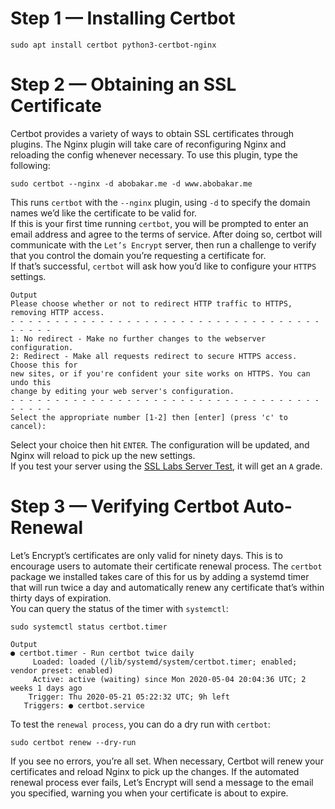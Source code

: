 # Step 1 — Installing Certbot
```
sudo apt install certbot python3-certbot-nginx
```
# Step 2 — Obtaining an SSL Certificate
Certbot provides a variety of ways to obtain SSL certificates through plugins. The Nginx plugin will take care of reconfiguring Nginx and reloading the config whenever necessary. To use this plugin, type the following:
```
sudo certbot --nginx -d abobakar.me -d www.abobakar.me
```
This runs `certbot` with the `--nginx` plugin, using `-d` to specify the domain names we’d like the certificate to be valid for.\
If this is your first time running `certbot`, you will be prompted to enter an email address and agree to the terms of service. After doing so, certbot will communicate with the `Let’s Encrypt` server, then run a challenge to verify that you control the domain you’re requesting a certificate for.\
If that’s successful, `certbot` will ask how you’d like to configure your `HTTPS` settings.
```
Output
Please choose whether or not to redirect HTTP traffic to HTTPS, removing HTTP access.
- - - - - - - - - - - - - - - - - - - - - - - - - - - - - - - - - - - - - - - -
1: No redirect - Make no further changes to the webserver configuration.
2: Redirect - Make all requests redirect to secure HTTPS access. Choose this for
new sites, or if you're confident your site works on HTTPS. You can undo this
change by editing your web server's configuration.
- - - - - - - - - - - - - - - - - - - - - - - - - - - - - - - - - - - - - - - -
Select the appropriate number [1-2] then [enter] (press 'c' to cancel):
```
Select your choice then hit `ENTER`. The configuration will be updated, and Nginx will reload to pick up the new settings.\
If you test your server using the <a href="https://www.ssllabs.com/ssltest/" tra>SSL Labs Server Test</a>, it will get an `A` grade.

# Step 3 — Verifying Certbot Auto-Renewal
Let’s Encrypt’s certificates are only valid for ninety days. This is to encourage users to automate their certificate renewal process. The `certbot` package we installed takes care of this for us by adding a systemd timer that will run twice a day and automatically renew any certificate that’s within thirty days of expiration.\
You can query the status of the timer with `systemctl`:
```
sudo systemctl status certbot.timer
```
```
Output
● certbot.timer - Run certbot twice daily
     Loaded: loaded (/lib/systemd/system/certbot.timer; enabled; vendor preset: enabled)
     Active: active (waiting) since Mon 2020-05-04 20:04:36 UTC; 2 weeks 1 days ago
    Trigger: Thu 2020-05-21 05:22:32 UTC; 9h left
   Triggers: ● certbot.service
   ```
   To test the `renewal process`, you can do a dry run with `certbot`:
   ```
   sudo certbot renew --dry-run
   ```
   If you see no errors, you’re all set. When necessary, Certbot will renew your certificates and reload Nginx to pick up the changes. If the automated renewal process ever fails, Let’s Encrypt will send a message to the email you specified, warning you when your certificate is about to expire.
